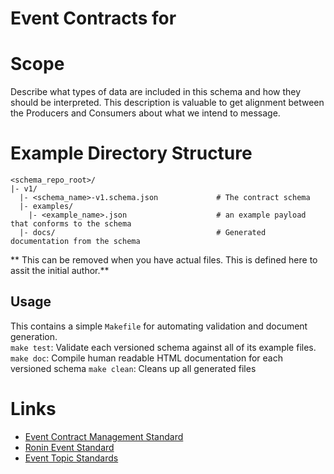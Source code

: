 # Event Contracts for <TBD>

# <TBD> Scope
Describe what types of data are included in this schema and how they should be interpreted. This description is valuable to get alignment between the Producers and Consumers about what we intend to message. 

# Example Directory Structure
```
<schema_repo_root>/
|- v1/
  |- <schema_name>-v1.schema.json             # The contract schema
  |- examples/
    |- <example_name>.json                    # an example payload that conforms to the schema
  |- docs/                                    # Generated documentation from the schema 
```
** This can be removed when you have actual files. This is defined here to assit the initial author.**

## Usage

This contains a simple `Makefile` for automating validation and document generation.  
`make test`: Validate each versioned schema against all of its example files.
`make doc`: Compile human readable HTML documentation for each versioned schema
`make clean`: Cleans up all generated files

# Links
- [Event Contract Management Standard](https://projectronin.atlassian.net/wiki/spaces/ENG/pages/1797521454/Event+Contract+Management+Standard)
- [Ronin Event Standard](https://projectronin.atlassian.net/wiki/spaces/ENG/pages/1748041738/Ronin+Event+Standard)
- [Event Topic Standards](https://projectronin.atlassian.net/wiki/spaces/ENG/pages/1765998701/Event+Topic+Standards)


